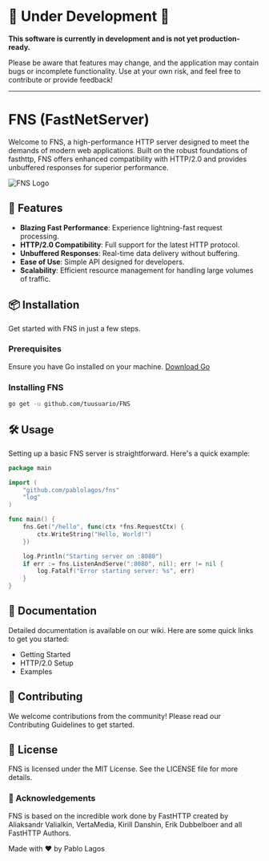 # 🚧 Under Development 🚧

**This software is currently in development and is not yet production-ready.**

Please be aware that features may change, and the application may contain bugs or incomplete functionality. Use at your own risk, and feel free to contribute or provide feedback!

---

# FNS (FastNetServer)

Welcome to FNS, a high-performance HTTP server designed to meet the demands of modern web applications. Built on the robust foundations of fasthttp, FNS offers enhanced compatibility with HTTP/2.0 and provides unbuffered responses for superior performance.

![FNS Logo](https://example.com/fns-logo.png) <!-- Replace with actual logo URL -->

## 🚀 Features

- **Blazing Fast Performance**: Experience lightning-fast request processing.
- **HTTP/2.0 Compatibility**: Full support for the latest HTTP protocol.
- **Unbuffered Responses**: Real-time data delivery without buffering.
- **Ease of Use**: Simple API designed for developers.
- **Scalability**: Efficient resource management for handling large volumes of traffic.

## 📦 Installation

Get started with FNS in just a few steps.

### Prerequisites

Ensure you have Go installed on your machine. [Download Go](https://golang.org/dl/)

### Installing FNS

```bash
go get -u github.com/tuusuario/FNS
```

## 🛠 Usage
Setting up a basic FNS server is straightforward. Here's a quick example:

```go
package main

import (
    "github.com/pablolagos/fns"
    "log"
)

func main() {
    fns.Get("/hello", func(ctx *fns.RequestCtx) {
        ctx.WriteString("Hello, World!")
    })

    log.Println("Starting server on :8080")
    if err := fns.ListenAndServe(":8080", nil); err != nil {
        log.Fatalf("Error starting server: %s", err)
    }
}
```

## 📖 Documentation
Detailed documentation is available on our wiki. Here are some quick links to get you started:

- Getting Started
- HTTP/2.0 Setup
- Examples
## 🤝 Contributing
We welcome contributions from the community! Please read our Contributing Guidelines to get started.

## 📝 License
FNS is licensed under the MIT License. See the LICENSE file for more details.

### 🌟 Acknowledgements
FNS is based on the incredible work done by FastHTTP created by Aliaksandr Valialkin, VertaMedia, Kirill Danshin, Erik Dubbelboer and all FastHTTP Authors.

Made with ❤️ by Pablo Lagos
